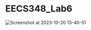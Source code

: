 # EECS348_Lab6

![Screenshot at 2023-10-20 13-40-51](https://github.com/ClareChannel/EECS348_Lab6/assets/143736027/ca975946-7f55-4db6-8fc3-31b9461f731b)
